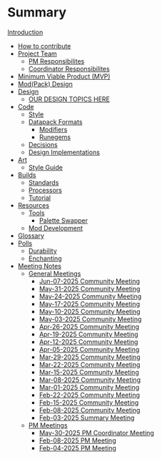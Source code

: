 # Summary

[Introduction](README.md)

- [How to contribute](contribute.md)
- [Project Team]()
    - [PM Responsibilites](project-team/pmresponsibilities)
    - [Coordinator Responsibilites](project-team/coordinator-responsibilities)
- [Minimum Viable Product (MVP)](mvp.md)
- [Mod(Pack) Design](design/DesignDocHome.md)
- [Design]()
  - [OUR DESIGN TOPICS HERE]()
- [Code](code/README.md)
    - [Style](code/style/style.md) 
    - [Datapack Formats](code/datapack/datapack-formats.md) 
      - [Modifiers](code/datapack/format/modifiers.md) 
      - [Runegems](code/datapack/format/runegems.md)
    - [Decisions](code/decisions/decisions.md)
    - [Design Implementations](code/design/design-implementation.md)
- [Art]()
    - [Style Guide](art/style-guide/README.md)
- [Builds]()
    - [Standards](builds/standards.md)
    - [Processors](builds/processors.md)
    - [Tutorial](builds/tutorial.md)
- [Resources]()
    - [Tools](resources/tools/README.md)
		- [Palette Swapper](resources/tools/palette-swapper.md)
    - [Mod Development](resources/mod-development.md)
- [Glossary](glossary.md)
- [Polls](polls/polls.md)
    - [Durability](polls/durability.md)
    - [Enchanting](polls/enchanting.md)
- [Meeting Notes]()
    - [General Meetings]()
        - [Jun-07-2025 Community Meeting](meetings/2025-Jun-07-General-Meeting-Notes.md)
        - [May-31-2025 Community Meeting](meetings/2025-May-31-General-Meeting-Notes.md)
        - [May-24-2025 Community Meeting](meetings/2025-May-24-General-Meeting-Notes.md)
        - [May-17-2025 Community Meeting](meetings/2025-May-17-General-Meeting-Notes.md)
        - [May-10-2025 Community Meeting](meetings/2025-May-10-General-Meeting-Notes.md)
        - [May-03-2025 Community Meeting](meetings/2025-May-03-General-Meeting-Notes.md)
        - [Apr-26-2025 Community Meeting](meetings/2025-Apr-26-General-Meeting-Notes.md)
        - [Apr-19-2025 Community Meeting](meetings/2025-Apr-19-General-Meeting-Notes.md) 
        - [Apr-12-2025 Community Meeting](meetings/2025-Apr-12-General-Meeting-Notes.md)
        - [Apr-05-2025 Community Meeting](meetings/2025-Apr-05-General-Meeting-Notes.md)
        - [Mar-29-2025 Community Meeting](meetings/2025-Mar-29-General-Meeting-Notes.md)
        - [Mar-22-2025 Community Meeting](meetings/2025-Mar-22-General-Meeting-Notes.md) 
        - [Mar-15-2025 Community Meeting](meetings/2025-Mar-15-General-Meeting-Notes.md)
        - [Mar-08-2025 Community Meeting](meetings/2025-Mar-08-General-Meeting-Notes.md) 
        - [Mar-01-2025 Community Meeting](meetings/2025-Mar-01-General-Meeting-Notes.md)
        - [Feb-22-2025 Community Meeting](meetings/2025-Feb-22-General-Meeting-Notes.md)
        - [Feb-15-2025 Community Meeting](meetings/2025-Feb-15-General-Meeting-Notes.md)
        - [Feb-08-2025 Community Meeting](meetings/2025-Feb-08-General-Meeting-Notes.md)
        - [Feb-03-2025 Summary Meeting](meetings/2025-Feb-03-Summary-Meeting-Notes.md)
    - [PM Meetings]() 
        - [May-30-2025 PM Coordinator Meeting](meetings/2025-May-30-PM-Coordinator-Meeting-Notes.md)
        - [Feb-08-2025 PM Meeting](meetings/2025-Feb-08-PM-Meeting-Notes.md)
        - [Feb-04-2025 PM Meeting](meetings/2025-Feb-04-PM-Meeting-Notes.md)
